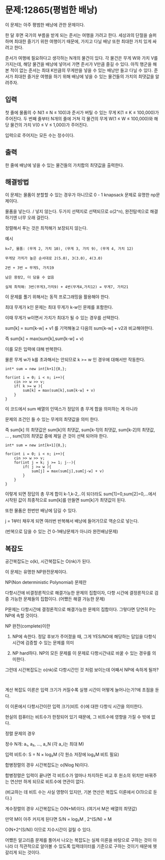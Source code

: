 # 문제:12865(평범한 배낭)

이 문제는 아주 평범한 배낭에 관한 문제이다.

한 달 후면 국가의 부름을 받게 되는 준서는 여행을 가려고 한다. 세상과의 단절을 슬퍼하며 최대한 즐기기 위한 여행이기 때문에, 가지고 다닐 배낭 또한 최대한 가치 있게 싸려고 한다.

준서가 여행에 필요하다고 생각하는 N개의 물건이 있다. 각 물건은 무게 W와 가치 V를 가지는데, 해당 물건을 배낭에 넣어서 가면 준서가 V만큼 즐길 수 있다. 아직 행군을 해본 적이 없는 준서는 최대 K만큼의 무게만을 넣을 수 있는 배낭만 들고 다닐 수 있다. 준서가 최대한 즐거운 여행을 하기 위해 배낭에 넣을 수 있는 물건들의 가치의 최댓값을 알려주자.

## 입력

첫 줄에 물품의 수 N(1 ≤ N ≤ 100)과 준서가 버틸 수 있는 무게 K(1 ≤ K ≤ 100,000)가 주어진다. 두 번째 줄부터 N개의 줄에 거쳐 각 물건의 무게 W(1 ≤ W ≤ 100,000)와 해당 물건의 가치 V(0 ≤ V ≤ 1,000)가 주어진다.

입력으로 주어지는 모든 수는 정수이다.

## 출력

한 줄에 배낭에 넣을 수 있는 물건들의 가치합의 최댓값을 출력한다.

## 해결방법

이 문제는 물품이 분할할 수 있는 경우가 아니므로 0 - 1 knapsack 문제로 유명한 np문제이다.

물품을 넣는다. / 넣지 않는다. 두가지 선택지로 선택되므로 o(2^n), 완전탐색으로 해결하기엔 너무 오래 걸린다. 

정렬해서 푸는 것은 최적해가 보장되지 않는다. 

예시
```
k=7, 물품: (무게 2, 가치 10), (무게 3, 가치 9), (무게 4, 가치 12)

무게당 가치가 높은 순서대로 2(5.0), 3(3.0), 4(3.0)

2번 + 3번 = 무게5, 가치19

남은 용량2, 더 담을 수 없음

실제 최적해: 3번(무게3,가치9) + 4번(무게4,가치12) = 무게7, 가치21
```

이 문제를 풀기 위해서는 동적 프로그래밍을 활용해야 한다.

최대 무게가 k인 문제는 최대 무게가 k-w인 문제를 포함한다.

이때 무게가 w이면서 가치가 최대가 될 수 있는 경우를 선택한다.

sum[k] = sum[k-w] + v1 를 기억해놓고 다음의 sum[k-w] + v2과 비교해야한다.

즉 sum[k] = max(sum[k],sum[k-w] + v)

이를 모든 입력에 대해 반복한다.

물론 무게 w가 k를 초과해서는 안되므로 k >= w 인 경우에 대해서만 작동한다.

```
int* sum = new int[k+1]{0,};

for(int i = 0; i < n; i++){
    cin >> w >> v;
    if( k >= w ){
        sum[k] = max(sum[k],sum[k-w] + v)
    }
}
```

이 코드에서 sum 배열의 인덱스가 정답의 총 무게 합을 의미하는 게 아니라

문제의 조건인 들 수 있는 무게의 최댓값을 의미 한다.

즉 sum[k] 의 최댓값은 sum[k]의 최댓값, sum[k-1]의 최댓값, sum[k-2]의 최댓값, ... , sum[1]의 최댓값 중에 제일 큰 것이 선택 되어야 한다.


```
int* sum = new int[k+1]{0,};

for(int i = 0; i < n; i++){
    cin >> w >> v;
    for(int j = k; j >= 1; j--){
        if( j >= w ){
            sum[j] = max(sum[j],sum[j-w] + v)
        }
    }
}
```
이렇게 되면 정답의 총 무게 합이 k-1,k-2,..이 되더라도 sum[1]=0,sum[2]=0,...에서 시작된 값이 최종적으로 sum[k]를 만들면 sum[k]가 최댓값이 된다.

또한 물품은 한번만 배낭에 담길 수 있다.

j = 1부터 채우게 되면 여러번 반복해서 배낭에 들어가므로 역순으로 넣는다. 

(반복으로 담을 수 있는 건 0-1배낭문제가 아니라 완전배낭문제)

## 복잡도

공간복잡도는 o(k), 시간복잡도는 O(nk)가 된다.

이 문제는 유명한 NP완전문제이다.

NP(Non deterministic Polynomial) 문제란 

다항시간에 비결정론적으로 해결가능한 문제의 집합이자, 다항 시간에 결정론적으로 검증 가능한 문제들의 집합이다. (어쨌든 해결 가능한 문제)

P문제는 다항시간에 결정론적으로 해결가능한 문제의 집합이다. 그렇다면 당연히 P는 NP에 속할 것이다.

NP 완전(complete)이란 
1. NP에 속한다. 정답 후보가 주어졌을 때, 그게 YES/NO에 해당하는 답임을 다항식 시간에 검증할 수 있는 문제를 의미

2. NP hard하다. NP의 모든 문제를 이 문제로 다항시간내로 바꿀 수 있는 경우를 의미한다.

그런데 시간복잡도는 o(nk)로 다항시간인 것 처럼 보이는데 어째서 NP에 속하게 될까?

<br/>

계산 복잡도 이론은 입력 크기가 커질수록 실행 시간이 어떻게 늘어나는가?에 초점을 둔다.

이 이론에서 다항시간이란 입력 크기(비트 수)에 대한 다항식 시간을 의미한다.

현실의 컴퓨터는 비트수가 한정되어 있기 때문에, 그 비트수에 영향을 가질 수 밖에 없다.

정렬 문제의 경우

정수 N개: a₁, a₂, ..., a_N (각 a_i는 최대 M)

입력 비트수: S = N × log₂M (각 원소 저장에 log₂M 비트 필요)

합병정렬의 경우 시간복잡도는 o(Nlog N)이다.

합병정렬은 입력이 끝나면 각 비트수가 얼마나 차지하든 비교 후 원소의 위치만 바꿔주는 연산만 하게 되므로 비트수에 연관이 없다.

(비교하는 데 비트 수는 사실 영향이 있지만, 기본 연산은 복잡도 이론에서 O(1)으로 둔다.)

계수정렬의 경우 시간복잡도는 O(N+M)이다. (여기서 M은 배열의 최댓값)

만약 M이 아주 커지게 된다면 S/N = log₂M , 2^(S/N) = M

O(N+2^(S/N)) 이므로 지수시간이 걸릴 수 있다.

어쨌든 알고리즘 문제를 풀어서 나오는 복잡도는 실제 이론을 바탕으로 구하는 것이 아니라 더 직관적으로 알아볼 수 있도록 입력데이터를 기준으로 구하는 것이기 때문에 헷갈리게 되는 것이다.
